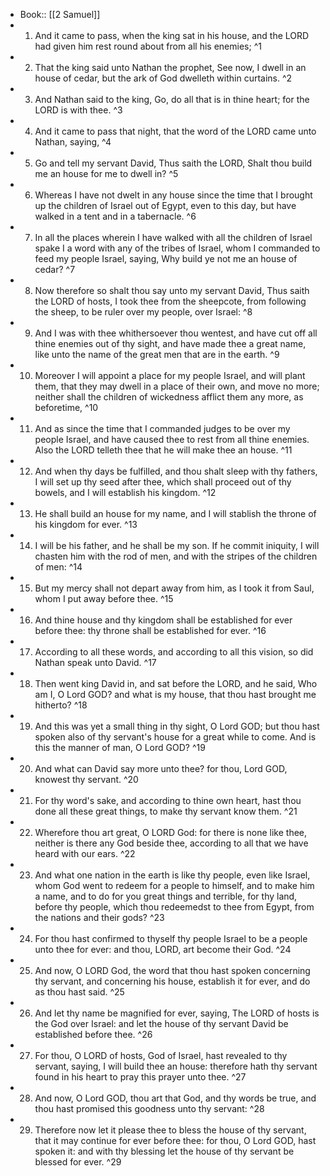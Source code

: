- Book:: [[2 Samuel]]
- 1. And it came to pass, when the king sat in his house, and the LORD had given him rest round about from all his enemies; ^1
- 2. That the king said unto Nathan the prophet, See now, I dwell in an house of cedar, but the ark of God dwelleth within curtains. ^2
- 3. And Nathan said to the king, Go, do all that is in thine heart; for the LORD is with thee. ^3
- 4. And it came to pass that night, that the word of the LORD came unto Nathan, saying, ^4
- 5. Go and tell my servant David, Thus saith the LORD, Shalt thou build me an house for me to dwell in? ^5
- 6. Whereas I have not dwelt in any house since the time that I brought up the children of Israel out of Egypt, even to this day, but have walked in a tent and in a tabernacle. ^6
- 7. In all the places wherein I have walked with all the children of Israel spake I a word with any of the tribes of Israel, whom I commanded to feed my people Israel, saying, Why build ye not me an house of cedar? ^7
- 8. Now therefore so shalt thou say unto my servant David, Thus saith the LORD of hosts, I took thee from the sheepcote, from following the sheep, to be ruler over my people, over Israel: ^8
- 9. And I was with thee whithersoever thou wentest, and have cut off all thine enemies out of thy sight, and have made thee a great name, like unto the name of the great men that are in the earth. ^9
- 10. Moreover I will appoint a place for my people Israel, and will plant them, that they may dwell in a place of their own, and move no more; neither shall the children of wickedness afflict them any more, as beforetime, ^10
- 11. And as since the time that I commanded judges to be over my people Israel, and have caused thee to rest from all thine enemies. Also the LORD telleth thee that he will make thee an house. ^11
- 12. And when thy days be fulfilled, and thou shalt sleep with thy fathers, I will set up thy seed after thee, which shall proceed out of thy bowels, and I will establish his kingdom. ^12
- 13. He shall build an house for my name, and I will stablish the throne of his kingdom for ever. ^13
- 14. I will be his father, and he shall be my son. If he commit iniquity, I will chasten him with the rod of men, and with the stripes of the children of men: ^14
- 15. But my mercy shall not depart away from him, as I took it from Saul, whom I put away before thee. ^15
- 16. And thine house and thy kingdom shall be established for ever before thee: thy throne shall be established for ever. ^16
- 17. According to all these words, and according to all this vision, so did Nathan speak unto David. ^17
- 18. Then went king David in, and sat before the LORD, and he said, Who am I, O Lord GOD? and what is my house, that thou hast brought me hitherto? ^18
- 19. And this was yet a small thing in thy sight, O Lord GOD; but thou hast spoken also of thy servant's house for a great while to come. And is this the manner of man, O Lord GOD? ^19
- 20. And what can David say more unto thee? for thou, Lord GOD, knowest thy servant. ^20
- 21. For thy word's sake, and according to thine own heart, hast thou done all these great things, to make thy servant know them. ^21
- 22. Wherefore thou art great, O LORD God: for there is none like thee, neither is there any God beside thee, according to all that we have heard with our ears. ^22
- 23. And what one nation in the earth is like thy people, even like Israel, whom God went to redeem for a people to himself, and to make him a name, and to do for you great things and terrible, for thy land, before thy people, which thou redeemedst to thee from Egypt, from the nations and their gods? ^23
- 24. For thou hast confirmed to thyself thy people Israel to be a people unto thee for ever: and thou, LORD, art become their God. ^24
- 25. And now, O LORD God, the word that thou hast spoken concerning thy servant, and concerning his house, establish it for ever, and do as thou hast said. ^25
- 26. And let thy name be magnified for ever, saying, The LORD of hosts is the God over Israel: and let the house of thy servant David be established before thee. ^26
- 27. For thou, O LORD of hosts, God of Israel, hast revealed to thy servant, saying, I will build thee an house: therefore hath thy servant found in his heart to pray this prayer unto thee. ^27
- 28. And now, O Lord GOD, thou art that God, and thy words be true, and thou hast promised this goodness unto thy servant: ^28
- 29. Therefore now let it please thee to bless the house of thy servant, that it may continue for ever before thee: for thou, O Lord GOD, hast spoken it: and with thy blessing let the house of thy servant be blessed for ever. ^29
